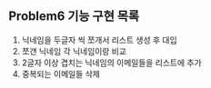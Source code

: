 ## Problem6 기능 구현 목록
1. 닉네임을 두글자 씩 쪼개서 리스트 생성 후 대입
2. 쪼갠 닉네임 각 닉네임이랑 비교
3. 2글자 이상 겹치는 닉네임의 이메일들을 리스트에 추가
4. 중복되는 이메일들 삭제